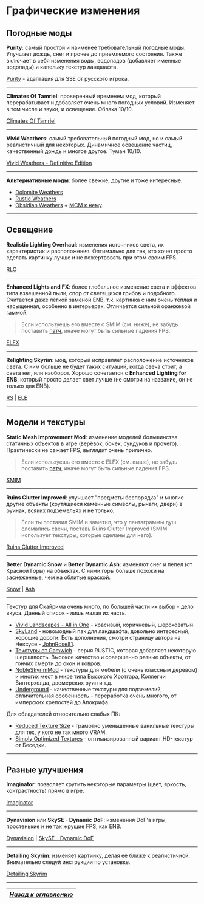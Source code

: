 # Графические изменения

## Погодные моды

**Purity**: самый простой и наименее требовательный погодные моды. Улучшает дождь, снег и прочее до приемлемого состояния. Также включает в себя изменения воды, водопадов (добавляет именные водопады) и капельку текстур ландшафта.

[Purity](https://gamer-mods.ru/load/skyrim_se/grafika/purity_se/152-1-0-6198) - адаптация для SSE от русского игрока.

------

**Climates Of Tamriel**: проверенный временем мод, который перерабатывает и добавляет очень много погодных условий. Изменяет в том числе и звуки, и освещение. Облака 10/10.

[Climates Of Tamriel](https://www.nexusmods.com/skyrimspecialedition/mods/2237)

------

**Vivid Weathers**: самый требовательный погодный мод, но и самый реалистичный для некоторых. Динамичное освещение частиц, качественный дождь и многое другое. Туман 10/10.

[Vivid Weathers - Definitive Edition](https://www.nexusmods.com/skyrimspecialedition/mods/2187)

------

**Альтернативные моды**: более свежие, другие и тоже интересные.
+ [Dolomite Weathers](https://www.nexusmods.com/skyrimspecialedition/mods/7895)
+ [Rustic Weathers](https://www.nexusmods.com/skyrimspecialedition/mods/8398)
+ [Obsidian Weathers](https://www.nexusmods.com/skyrimspecialedition/mods/12125) + [MCM к нему](https://www.nexusmods.com/skyrimspecialedition/mods/20209).

------

## Освещение

**Realistic Lighting Overhaul**: изменения источников света, их характеристик и расположения. Оптимально для тех, кто хочет просто сделать картинку лучше и не пожертвовать при этом своим FPS.

[RLO](https://www.nexusmods.com/skyrimspecialedition/mods/844)

------

**Enhanced Lights and FX**: более глобальное изменение света и эффектов типа взвешенной пыли, спор от светящихся грибов и подобного. Считается даже лёгкой заменой ENB, т.к. картинка с ним очень тёплая и насыщенная, особенно в интерьерах. Отличается сильной оранжевой гаммой.

> Если используешь его вместе с SMIM (см. ниже), не забудь поставить [патч](https://www.nexusmods.com/skyrimspecialedition/mods/5520), иначе могут быть сильные падения FPS.

[ELFX](https://www.nexusmods.com/skyrimspecialedition/mods/2424)

------

**Relighting Skyrim**: мод, который исправляет расположение источников света. С ним больше не будет таких ситуаций, когда свеча стоит, а света нет, или наоборот. Хорошо сочетается с **Enhanced Lighting for ENB**, который просто делает свет лучше (не смотри на название, он не только для ENB).

[RS](https://www.nexusmods.com/skyrimspecialedition/mods/8586) | [ELE](https://www.nexusmods.com/skyrimspecialedition/mods/1377)

------

## Модели и текстуры

**Static Mesh Improvement Mod**: изменение моделей большинства статичных объектов в игре (верёвок, бочек, сундуков и прочего). Практически не сажает FPS, выглядит очень прилично.

> Если используешь его вместе с ELFX (см. выше), не забудь поставить [патч](https://www.nexusmods.com/skyrimspecialedition/mods/5520), иначе могут быть сильные падения FPS.

[SMIM](https://www.nexusmods.com/skyrimspecialedition/mods/659)

------

**Ruins Clutter Improved**: улучшает "предметы беспорядка" и многие другие объекты (крутящиеся каменные символы, рычаги, двери) в руинах, всяких подземельях и не только.

> Если ты поставил SMIM и заметил, что у пентаграммы душ сломались свечи, поставь Ruins Clutter Improved (SMIM использует текстуры, которые сделаны для него).

[Ruins Clutter Improved](https://www.nexusmods.com/skyrimspecialedition/mods/5870)

------

**Better Dynamic Snow** и **Better Dynamic Ash**: изменяют снег и пепел (от Красной Горы) на объектах. С ними горы больше похожи на заснеженные, чем на облитые краской.

[Snow](https://www.nexusmods.com/skyrimspecialedition/mods/9121) | [Ash](https://www.nexusmods.com/skyrimspecialedition/mods/14644)

------

Текстур для Скайрима очень много, по большей части их выбор - дело вкуса. Данный список - лишь малая их часть.
+ [Vivid Landscapes - All in One](https://www.nexusmods.com/skyrimspecialedition/mods/5488) - красивый, коричневый, шероховатый.
+ [SkyLand](https://www.nexusmods.com/skyrimspecialedition/mods/3820) - новомодный пак для ландшафта, довольно интересный, хорошие дороги. Есть дополнения, смотри страницу автора на Нексусе - [JohnRose81](https://www.nexusmods.com/skyrimspecialedition/users/841133?tab=user+files).
+ [Текстуры от Gamwich](https://www.nexusmods.com/skyrimspecialedition/users/5712421/?tab=user+files) - серия RUSTIC, которая добавляет некоторую шершавость. Высокое качество и совершенно разные объекты, от гончих смерти до окон и ковров.
+ [NobleSkyrimMod](https://www.nexusmods.com/skyrimspecialedition/mods/21423) - текстуры для мебели (с очень классным деревом) и многих мест в мире типа Высокого Хротгара, Коллегии Винтерхолда, двемерских руин и т.д.
+ [Underground](https://www.nexusmods.com/skyrimspecialedition/mods/14365) - качественные текстуры для подземелий, отличительная особенность - переработка очень многого, от имперских крепостей до Апокрифа.

Для обладателей относительно слабых ПК:
+ [Reduced Texture Size](https://www.nexusmods.com/skyrimspecialedition/mods/2865/) - грамотно уменьшенные ванильные текстуры для тех, у кого не так много VRAM.
+ [Simply Optimized Textures](https://www.nexusmods.com/skyrimspecialedition/mods/3858) - оптимизированный вариант HD-текстур от Беседки.

------

## Разные улучшения

**Imaginator**: позволяет крутить некоторые параметры (цвет, яркость, контрастность) прямо в игре.

[Imaginator](https://www.nexusmods.com/skyrimspecialedition/mods/4577)

------

**Dynavision** или **SkySE - Dynamic DoF**: изменения DoF'а игры, простенькие и не так жрущие FPS, как ENB.

[Dynavision](https://www.nexusmods.com/skyrimspecialedition/mods/15366) | [SkySE - Dynamic DoF](https://www.nexusmods.com/skyrimspecialedition/mods/9514)

------

**Detailing Skyrim**: изменяет картинку, делая её ближе к реалистичной. Внимательно следуй инструкции по установке.

[Detailing Skyrim](https://www.nexusmods.com/skyrimspecialedition/mods/10109)

------

|[*Назад к оглавлению*](../01_Оглавление.md)|
|:---:|
